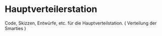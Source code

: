 # Hauptverteilerstation
Code, Skizzen, Entwürfe, etc. für die Hauptverteilstation. ( Verteilung der Smarties )
